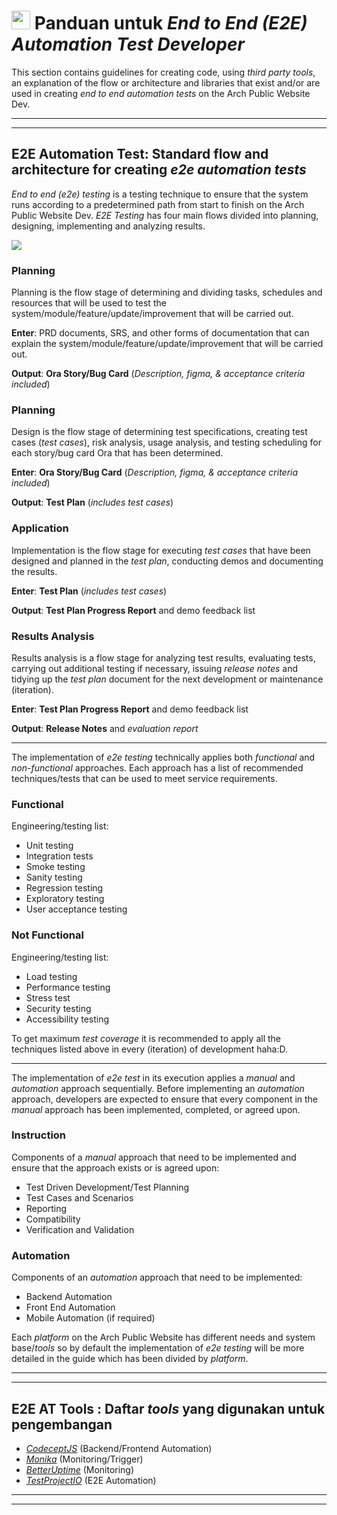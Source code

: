 # <img src="https://emojis.slackmojis.com/emojis/images/1588315024/8823/hyperkitty.gif?1588315024" width="30" /> Panduan untuk *End to End (E2E) Automation Test Developer*

This section contains guidelines for creating code, using *third party tools*, an explanation of the flow or architecture and libraries that exist and/or are used in creating *end to end automation tests* on the Arch Public Website Dev.

---
---

## E2E Automation Test: Standard flow and architecture for creating *e2e automation tests*

*End to end (e2e) testing* is a testing technique to ensure that the system runs according to a predetermined path from start to finish on the Arch Public Website Dev. *E2E Testing* has four main flows divided into planning, designing, implementing and analyzing results.

![](https://i.imgur.com/98gApwl.png)

### Planning

Planning is the flow stage of determining and dividing tasks, schedules and resources that will be used to test the system/module/feature/update/improvement that will be carried out.

**Enter**:
PRD documents, SRS, and other forms of documentation that can explain the system/module/feature/update/improvement that will be carried out.

**Output**:
**Ora Story/Bug Card** (*Description, figma, & acceptance criteria included*)

### Planning

Design is the flow stage of determining test specifications, creating test cases (*test cases*), risk analysis, usage analysis, and testing scheduling for each story/bug card Ora that has been determined.

**Enter**:
**Ora Story/Bug Card** (*Description, figma, & acceptance criteria included*)

**Output**:
**Test Plan** (*includes test cases*)

### Application

Implementation is the flow stage for executing *test cases* that have been designed and planned in the *test plan*, conducting demos and documenting the results.

**Enter**:
**Test Plan** (*includes test cases*)

**Output**:
**Test Plan Progress Report** and demo feedback list

### Results Analysis

Results analysis is a flow stage for analyzing test results, evaluating tests, carrying out additional testing if necessary, issuing *release notes* and tidying up the *test plan* document for the next development or maintenance (iteration).

**Enter**:
**Test Plan Progress Report** and demo feedback list

**Output**:
**Release Notes** and *evaluation report*

---

The implementation of *e2e testing* technically applies both *functional* and *non-functional* approaches. Each approach has a list of recommended techniques/tests that can be used to meet service requirements.

### Functional

Engineering/testing list:

- Unit testing
- Integration tests
- Smoke testing
- Sanity testing
- Regression testing
- Exploratory testing
- User acceptance testing

### Not Functional

Engineering/testing list:

- Load testing
- Performance testing
- Stress test
- Security testing
- Accessibility testing

To get maximum *test coverage* it is recommended to apply all the techniques listed above in every (iteration) of development haha ​​:D.

---

The implementation of *e2e test* in its execution applies a *manual* and *automation* approach sequentially. Before implementing an *automation* approach, developers are expected to ensure that every component in the *manual* approach has been implemented, completed, or agreed upon.

### Instruction

Components of a *manual* approach that need to be implemented and ensure that the approach exists or is agreed upon:

- Test Driven Development/Test Planning
- Test Cases and Scenarios
- Reporting
- Compatibility
- Verification and Validation

### Automation

Components of an *automation* approach that need to be implemented:

- Backend Automation
- Front End Automation
- Mobile Automation (if required)

Each *platform* on the Arch Public Website has different needs and system base/*tools* so by default the implementation of *e2e testing* will be more detailed in the guide which has been divided by *platform*.

---
---

## E2E AT Tools : Daftar *tools* yang digunakan untuk pengembangan

- *[CodeceptJS](https://codecept.io/)* (Backend/Frontend Automation)
- *[Monika](https://monika.hyperjump.tech/)* (Monitoring/Trigger)
- *[BetterUptime](https://betterstack.com/better-uptime)* (Monitoring)
- *[TestProjectIO](https://testproject.io/)* (E2E Automation)

---
---
